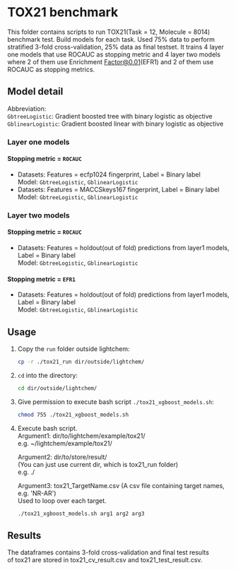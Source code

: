 # TOX21 benchmark

This folder contains scripts to run TOX21(Task = 12, Molecule = 8014) benchmark test. Build models for each task. Used 75% data to perform stratified 3-fold cross-validation, 25% data as final testset. It trains 4 layer one models that use ROCAUC as stopping metric and 4 layer two models where 2 of them use Enrichment Factor@0.01(EFR1) and 2 of them use ROCAUC as stopping metrics.

## Model detail

Abbreviation:  
`GbtreeLogistic`: Gradient boosted tree with binary logistic as objective  
`GblinearLogistic`: Gradient boosted linear with binary logistic as objective    

### Layer one models

#### Stopping metric = `ROCAUC`

* Datasets: Features = ecfp1024 fingerprint, Label = Binary label  
Model: `GbtreeLogistic`, `GblinearLogistic`
* Datasets: Features = MACCSkeys167 fingerprint, Label = Binary label  
Model: `GbtreeLogistic`, `GblinearLogistic`

### Layer two models

#### Stopping metric = `ROCAUC`

* Datasets: Features = holdout(out of fold) predictions from layer1 models,  
            Label = Binary label  
Model: `GbtreeLogistic`, `GblinearLogistic`

#### Stopping metric = `EFR1`

* Datasets: Features = holdout(out of fold) predictions from layer1 models,  
            Label = Binary label  
Model: `GbtreeLogistic`, `GblinearLogistic`

## Usage

1. Copy the `run` folder outside lightchem:  
   ```bash
   cp -r ./tox21_run dir/outside/lightchem/
   ```

2. `cd` into the directory:  
   ```bash
   cd dir/outside/lightchem/
   ```

3. Give permission to execute bash script `./tox21_xgboost_models.sh`:  
   ```bash
   chmod 755 ./tox21_xgboost_models.sh
   ```

4. Execute bash script.  
    Argument1: dir/to/lightchem/example/tox21/  
    e.g. ~/lightchem/example/tox21/  

    Argument2: dir/to/store/result/  
    (You can just use current dir, which is tox21_run folder)  
    e.g. ./  

    Argument3: tox21_TargetName.csv (A csv file containing target names, e.g. 'NR-AR')  
    Used to loop over each target.  
    ```bash
    ./tox21_xgboost_models.sh arg1 arg2 arg3
    ```

## Results

The dataframes contains 3-fold cross-validation and final test results  
of tox21 are stored in tox21_cv_result.csv and tox21_test_result.csv.

